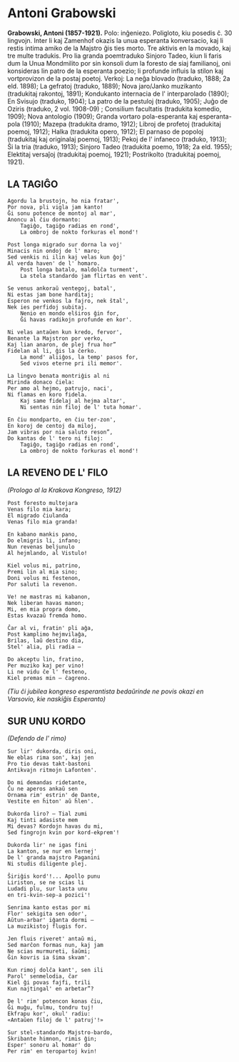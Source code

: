 # Antoni Grabowski
**Grabowski, Antoni (1857-1921).** Polo: inĝeniezo. Poligloto, kiu posedis ĉ. 30 lingvojn. Inter li kaj Zamenhof okazis la unua esperanta konversacio, kaj li restis intima amiko de la Majstro ĝis ties morto. Tre aktivis en la movado, kaj tre multe tradukis. Pro lia granda poemtraduko Sinjoro Tadeo, kiun li faris dum la Unua Mondmilito por sin konsoli dum la foresto de siaj familianoj, oni konsideras lin patro de la esperanta poezio; li profunde influis la stilon kaj vortprovizon de la postaj poetoj. Verkoj: La neĝa blovado (traduko, 1888; 2a eld. 1898); La gefratoj (traduko, 1889); Nova jaro/Janko muzikanto (tradukitaj rakontoj, 1891); Kondukanto internacia de l' interparolado (1890); En Svisujo (traduko, 1904); La patro de la pestuloj (traduko, 1905); Juĝo de Oziris (traduko, 2 vol. 1908-09) ; Consilium facultatis (tradukita komedio, 1909); Nova antologio (1909); Granda vortaro pola-esperanta kaj esperanta-pola (1910); Mazepa (tradukita dramo, 1912); Libroj de profetoj (tradukitaj poemoj, 1912); Halka (tradukita opero, 1912); El parnaso de popoloj (tradukitaj kaj originalaj poemoj, 1913); Pekoj de l' infaneco (traduko, 1913); Ŝi la tria (traduko, 1913); Sinjoro Tadeo (tradukita poemo, 1918; 2a eld. 1955); Elektitaj versaĵoj (tradukitaj poemoj, 1921); Postrikolto (tradukitaj poemoj, 1921).


## LA TAGIĜO

    Agordu la brustojn, ho nia fratar',
    Por nova, pli vigla jam kanto!
    Ĝi sonu potence de montoj al mar',
    Anoncu al ĉiu dormanto:
        Tagiĝo, tagiĝo radias en rond',
        La ombroj de nokto forkuras el mond'!

    Post longa migrado sur dorna la voj'
    Minacis nin ondoj de l' maro;
    Sed venkis ni ilin kaj velas kun ĝoj'
    Al verda haven' de l' homaro.
        Post longa batalo, maldolĉa turment',
        La stela standardo jam flirtas en vent'.

    Se venus ankoraŭ ventegoj, batal',
    Ni estas jam bone harditaj;
    Esperon ne venkos la fajro, nek ŝtal',
    Nek ies perfidoj subitaj.
        Nenio en mondo elŝiros ĝin for,
        Ĝi havas radikojn profunde en kor'.

    Ni velas antaŭen kun kredo, fervor',
    Benante la Majstron por verko,
    Kaj lian anaron, de plej frua hor”
    Fidelan al li, ĝis la ĉerko.
        La mond' aliiĝos, la temp' pasos for,
        Sed vivos eterne pri ili memor'.

    La lingvo benata montriĝis al ni
    Mirinda donaco ĉiela:
    Per amo al hejmo, patrujo, naci',
    Ni flamas en koro fidela.
        Kaj same fidelaj al hejma altar',
        Ni sentas nin filoj de l' tuta homar'.

    En ĉiu mondparto, en ĉiu ter-zon',
    En koroj de centoj da miloj,
    Jam vibras por nia saluto reson”,
    Do kantas de l' tero ni filoj:
        Tagiĝo, tagiĝo radias en rond',
        La ombroj de nokto forkuras el mond'!

## LA REVENO DE L' FILO

*(Prologo al la Krakova Kongreso, 1912)*

    Post foresto multejara
    Venas filo mia kara;
    El migrado ĉiulanda
    Venas filo mia granda!

    En kabano mankis pano,
    Do elmigris li, infano;
    Nun revenas beljunulo
    Al hejmlando, al Vistulo!

    Kiel volus mi, patrino,
    Premi lin al mia sino;
    Doni volus mi festenon,
    Por saluti la revenon.

    Ve! ne mastras mi kabanon,
    Nek liberan havas manon;
    Mi, en mia propra domo,
    Estas kvazaŭ fremda homo.

    Ĉar al vi, fratin' pli aĝa,
    Post kamplimo hejmvilaĝa,
    Brilas, laŭ destino dia,
    Stel' alia, pli radia —

    Do akceptu lin, fratino,
    Per muziko kaj per vino!
    Li ne vidu ĉe l' festeno,
    Kiel premas min — ĉagreno.

*(Tiu ĉi jubilea kongreso esperantista bedaŭrinde ne povis okazi en Varsovio, kie naskiĝis Esperanto)*

## SUR UNU KORDO
*(Defendo de l' rimo)*

    Sur lir' dukorda, diris oni,
    Ne eblas rima son', kaj jen
    Pro tio devas takt-bastoni
    Antikvajn ritmojn Lafonten'.

    Do mi demandas ridetante,
    Ĉu ne aperos ankaŭ sen
    Ornama rim' estrin' de Dante,
    Vestite en ĥiton' aŭ ĥlen'.

    Dukorda liro? — Tial zumi
    Kaj tinti adasiste mem
    Mi devas? Kordojn havas du mi,
    Sed fingrojn kvin por kord-ekprem'!

    Dukorda lir' ne igas fini
    La kanton, se nur en lernej'
    De l' granda majstro Paganini
    Ni studis diligente plej.

    Ŝiriĝis kord'!... Apollo punu
    Liriston, se ne scias li
    Ludadi plu, sur lasta unu
    en tri-kvin-sep-a pozici'!

    Senrima kanto estas por mi
    Flor' sekigita sen odor',
    Aŭtun-arbar' iĝanta dormi —
    La muzikistoj flugis for.

    Jen fluis riveret' antaŭ mi,
    Sed marĉon formas nun, kaj jam
    Ne scias murmureti, ŝaŭmi;
    Ĝin kovris ia ŝima skvam'.

    Kun rimoj dolĉa kant', sen ili
    Parol' senmelodia, ĉar
    Kiel ĝi povas fajfi, trili
    Kun najtingal' en arbetar”?

    De l' rim' potencon konas ĉiu,
    Ĝi muĝu, fulmu, tondru tuj!
    Ekfrapu kor', okul' radiu:
    «Antaŭen filoj de l' patruj'!»

    Sur stel-standardo Majstro-bardo,
    Skribante himnon, rimis ĝin;
    Esper' sonoru al homar' do
    Per rim' en teropartoj kvin!
